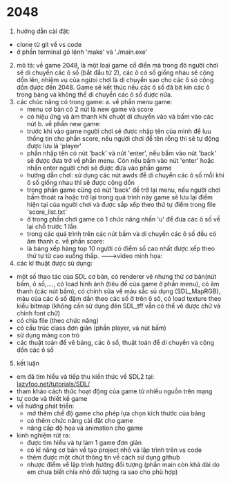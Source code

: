 # 2048
1. hướng dẫn cài đặt:
  - clone từ git về vs code
  - ở phần terminal gõ lệnh 'make' và './main.exe'
2. mô tả:
  về game 2048, là một loại game cổ điển mà trong đó người chơi sẽ di chuyển các ô số (bắt đầu từ 2), các ô có số giống nhau sẽ cộng dồn lên, nhiệm vụ của ngừoi chơi là di chuyển sao cho các ô só cộng dồn được đến 2048. Game sẽ kết thúc nếu các ô số đã bịt kín các ô trong bảng và không thể di chuyển các ô số được nữa.
3. các chúc năng có trong game:
  a. về phần menu game:
    - menu cơ bản có 2 nút là new game và score
    - có hiệu ứng và âm thanh khi chuột di chuyển vào và bấm vào các nút
  b. về phần new game:
    - trước khi vào game người chơi sẽ được nhập tên của mình để luu thồng tin cho phần score, nếu người chơi để tên rỗng thì sẽ tự động được lưu là 'player'
    - phần nhập tên có nút 'back' và nút 'enter', nếu bấm vào nút 'back' sẽ được đưa trở về phần menu. Còn nếu bấm vào nút 'enter' hoặc nhấn enter người chơi sẽ được đưa vào phần game
    - hướng dẫn chơi: sử dụng các nút awds để di chuyển các ô số mỗi khi ô số giống nhau thì sẽ được cộng dồn
    - trong phần game cũng có nút 'back' để trở lại menu, nếu người chơi bấm thoát ra hoặc trở lại trong quá trình này game sẽ lưu lại điểm hiện tại của người chơi và được sắp xếp theo thứ tự điểm trong file 'score_list.txt'
    - ở trong phần chơi game có 1 chức năng nhấn 'u' để đưa các ô số về lại chỗ trước 1 lần
    - trong các quá trình trên các nút bấm và di chuyển các ô số đều có âm thanh
  c. về phần score:
    - là bảng xếp hàng top 10 người có điểm số cao nhất được xếp theo thứ tự từ cao xuống thấp.
   --->video minh họa: 
4. các kĩ thuật được sủ dụng:
  - một số thao tác của SDL cơ bản, có renderer vẽ nhưng thử cơ bản(nút bấm, ô số,...., có load hình ảnh (tiêu đề của game ở phần menu), có âm thanh (các nút bấm), có chính sửa về máu sắc sủ dụng (SDL_MapRGB), màu của các ô số đậm dần theo các số ở trên ô sô, có load texture theo kiểu bitmap (không cần sử dụng đên SDL_tff vẫn có thể vẽ được chữ và chỉnh font chữ) 
  - có chia file (theo chức năng)
  - có cấu trúc class đơn giản (phần player, và nút bấm)
  - sử dụng mảng con trỏ 
  - các thuật toán để vẽ bảng, các ô số, thuật toán để di chuyển và cộng dồn các ô số
5. kết luận
  - em đã tìm hiểu và tiếp thu kiến thức về SDL2 tại:[ lazyfoo.net/tutorials/SDL/](https://lazyfoo.net/tutorials/SDL/)
  - tham khảo cách thức hoạt động của game từ nhiều nguồn trên mạng
  - tự code và thiết kế game
  - về hướng phát triển: 
      + mở thêm chế độ game cho phép lựa chọn kích thước của bảng
      + có thêm chức năng cài đặt cho game
      + nâng cấp độ họa và animation cho game
  - kinh nghiệm rút ra:
      + được tìm hiểu và tự làm 1 game đơn giản
      + có kĩ năng cơ bản về tạo project nhỏ và lập trình trên vs code
      + thêm được một chút thông tin về cách sử dụng github
      + nhược điểm về lập trình hướng đối tượng (phần main còn khá dài do em chưa biết chia nhỏ đối tượng ra sao cho phù hợp)
